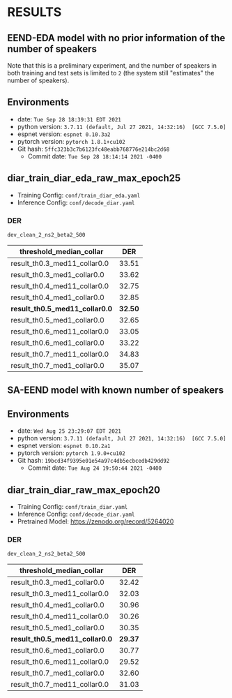 <!-- Generated by scripts/utils/show_diar_result.sh -->
# RESULTS
## EEND-EDA model with no prior information of the number of speakers
Note that this is a preliminary experiment, and the number of speakers in both training and test sets is limited to `2` (the system still "estimates" the number of speakers).
## Environments
- date: `Tue Sep 28 18:39:31 EDT 2021`
- python version: `3.7.11 (default, Jul 27 2021, 14:32:16)  [GCC 7.5.0]`
- espnet version: `espnet 0.10.3a2`
- pytorch version: `pytorch 1.8.1+cu102`
- Git hash: `5ffc323b3c7b6123fc48eabb768776e214bc2d68`
  - Commit date: `Tue Sep 28 18:14:14 2021 -0400`

## diar_train_diar_eda_raw_max_epoch25
- Training Config: `conf/train_diar_eda.yaml`
- Inference Config: `conf/decode_diar.yaml`
### DER
`dev_clean_2_ns2_beta2_500`

|threshold_median_collar|DER|
|---|---|
|result_th0.3_med11_collar0.0|33.51|
|result_th0.3_med1_collar0.0|33.62|
|result_th0.4_med11_collar0.0|32.75|
|result_th0.4_med1_collar0.0|32.85|
|**result_th0.5_med11_collar0.0**|**32.50**|
|result_th0.5_med1_collar0.0|32.65|
|result_th0.6_med11_collar0.0|33.05|
|result_th0.6_med1_collar0.0|33.22|
|result_th0.7_med11_collar0.0|34.83|
|result_th0.7_med1_collar0.0|35.07|

## SA-EEND model with known number of speakers
## Environments
- date: `Wed Aug 25 23:29:07 EDT 2021`
- python version: `3.7.11 (default, Jul 27 2021, 14:32:16)  [GCC 7.5.0]`
- espnet version: `espnet 0.10.2a1`
- pytorch version: `pytorch 1.9.0+cu102`
- Git hash: `19bcd34f9395e01e54a97c4db5ecbcedb429dd92`
  - Commit date: `Tue Aug 24 19:50:44 2021 -0400`

## diar_train_diar_raw_max_epoch20
- Training Config: `conf/train_diar.yaml`
- Inference Config: `conf/decode_diar.yaml`
- Pretrained Model: https://zenodo.org/record/5264020
### DER
`dev_clean_2_ns2_beta2_500`

|threshold_median_collar|DER|
|---|---|
|result_th0.3_med1_collar0.0|32.42|
|result_th0.3_med11_collar0.0|32.03|
|result_th0.4_med1_collar0.0|30.96|
|result_th0.4_med11_collar0.0|30.26|
|result_th0.5_med1_collar0.0|30.35|
|**result_th0.5_med11_collar0.0**|**29.37**|
|result_th0.6_med1_collar0.0|30.77|
|result_th0.6_med11_collar0.0|29.52|
|result_th0.7_med1_collar0.0|32.60|
|result_th0.7_med11_collar0.0|31.03|
